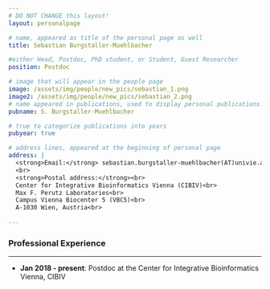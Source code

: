 ```yaml
---
# DO NOT CHANGE this layout!
layout: personalpage

# name, appeared as title of the personal page as well
title: Sebastian Burgstaller-Muehlbacher

#either Head, Postdoc, PhD student, or Student, Guest Researcher
position: Postdoc

# image that will appear in the people page
image: /assets/img/people/new_pics/sebastian_1.png
image2: /assets/img/people/new_pics/sebastian_2.png
# name appeared in publications, used to display personal publications
pubname: S. Burgstaller-Muehlbacher

# true to categorize publications into years
pubyear: true

# address lines, appeared at the beginning of personal page
address: |
  <strong>Email:</strong> sebastian.burgstaller-muehlbacher(AT)univie.ac.at<br>
  <br>
  <strong>Postal address:</strong><br>
  Center for Integrative Bioinformatics Vienna (CIBIV)<br>
  Max F. Perutz Laboratories<br>
  Campus Vienna Biocenter 5 (VBC5)<br>
  A-1030 Wien, Austria<br>
  
---
```



### Professional Experience
----------

* __Jan 2018 - present__: Postdoc at the Center for Integrative Bioinformatics Vienna, CIBIV
